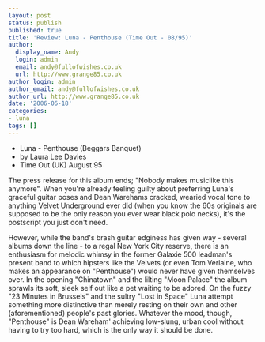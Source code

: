 ```yaml
---
layout: post
status: publish
published: true
title: 'Review: Luna - Penthouse (Time Out - 08/95)'
author:
  display_name: Andy
  login: admin
  email: andy@fullofwishes.co.uk
  url: http://www.grange85.co.uk
author_login: admin
author_email: andy@fullofwishes.co.uk
author_url: http://www.grange85.co.uk
date: '2006-06-18'
categories:
- luna
tags: []
---
```

  * Luna - Penthouse (Beggars Banquet)
  * by Laura Lee Davies
  * Time Out (UK) August 95

The press release for this album ends; "Nobody makes musiclike this anymore".
When you're already feeling guilty about preferring Luna's graceful guitar
poses and Dean Warehams cracked, wearied vocal tone to anything Velvet
Underground ever did (when you know the 60s originals are supposed to be the
only reason you ever wear black polo necks), it's the postscript you just
don't need.

However, while the band's brash guitar edginess has given way - several albums
down the line - to a regal New York City reserve, there is an enthusiasm for
melodic whimsy in the former Galaxie 500 leadman's present band to which
hipsters like the Velvets (or even Tom Verlaine, who makes an appearance on
"Penthouse") would never have given themselves over. In the opening
"Chinatown" and the lilting "Moon Palace" the album sprawls its soft, sleek
self out like a pet waiting to be adored. On the fuzzy "23 Minutes in
Brussels" and the sultry "Lost in Space" Luna attempt something more
distinctive than merely resting on their own and other (aforementioned)
people's past glories. Whatever the mood, though, "Penthouse" is Dean Wareham'
achieving low-slung, urban cool without having to try too hard, which is the
only way it should be done.

